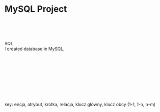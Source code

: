 # MySQL Project
<br><br><br><br>
SQL
<br>
I created database in MySQL.

<br><br>

<br><br><br><br><br><br>
key: encja, atrybut, krotka, relacja, klucz główny, klucz obcy (1-1, 1-n, n-m)
